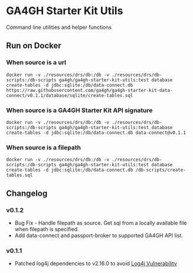# GA4GH Starter Kit Utils
Command line utilities and helper functions

## Run on Docker
### When source is a url
```
docker run -v ./resources/drs/db:/db -v ./resources/drs/db-scripts:/db-scripts ga4gh/ga4gh-starter-kit-utils:test database create-tables -d jdbc:sqlite:/db/data-connect.db https://raw.githubusercontent.com/ga4gh/ga4gh-starter-kit-data-connect/v0.1.1/database/sqlite/create-tables.sql
```

### When source is a GA4GH Starter Kit API signature
```
docker run -v ./resources/drs/db:/db -v ./resources/drs/db-scripts:/db-scripts ga4gh/ga4gh-starter-kit-utils:test database create-tables -d jdbc:sqlite:/db/data-connect.db data-connect@v0.1.1
```

### When source is a filepath
```
docker run -v ./resources/drs/db:/db -v ./resources/drs/db-scripts:/db-scripts ga4gh/ga4gh-starter-kit-utils:test database create-tables -d jdbc:sqlite:/db/data-connect.db /db-scripts/create-tables.sql
```


## Changelog

### v0.1.2
* Bug Fix - Handle filepath as source. Get sql from a locally available file when filepath is specified.
* Add data-connect and passport-broker to supported GA4GH API list.

### v0.1.1
* Patched log4j dependencies to v2.16.0 to avoid [Log4j Vulnerability](https://www.cisa.gov/uscert/apache-log4j-vulnerability-guidance)
